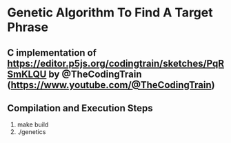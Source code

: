 # Genetic Algorithm To Find A Target Phrase


## C implementation of https://editor.p5js.org/codingtrain/sketches/PqRSmKLQU by @TheCodingTrain (https://www.youtube.com/@TheCodingTrain)

## Compilation and Execution Steps
1. make build
2. ./genetics